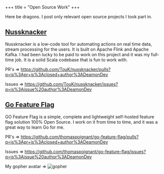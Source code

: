 +++
title = "Open Source Work"
+++

Here be dragons. I post only relevant open source projects I took part in.

## [Nussknacker](https://github.com/TouK/nussknacker)

Nussknacker is a low-code tool for automating actions on real time data, stream processing for the users. It is built on
Apache Flink and Apache Kafka. I had been lucky to be paid to work on this project and it was my full-time job. It is
a solid Scala codebase that is fun to work with.

PR's => https://github.com/TouK/nussknacker/pulls?q=is%3Apr+is%3Aclosed+author%3ADeamonDev 

Issues => https://github.com/TouK/nussknacker/issues?q=is%3Aissue%20author%3ADeamonDev

## [Go Feature Flag](https://github.com/thomaspoignant/go-feature-flag)

GO Feature Flag is a simple, complete and lightweight self-hosted feature flag solution 100% Open Source. I work on it
from time to time, and it was a great way to learn Go for me.

PR's => https://github.com/thomaspoignant/go-feature-flag/pulls?q=is%3Apr+is%3Aclosed+author%3ADeamonDev

Issues => https://github.com/thomaspoignant/go-feature-flag/issues?q=is%3Aissue%20author%3ADeamonDev

My gopher avatar => ![gopher](/images/gopher.jpg)
